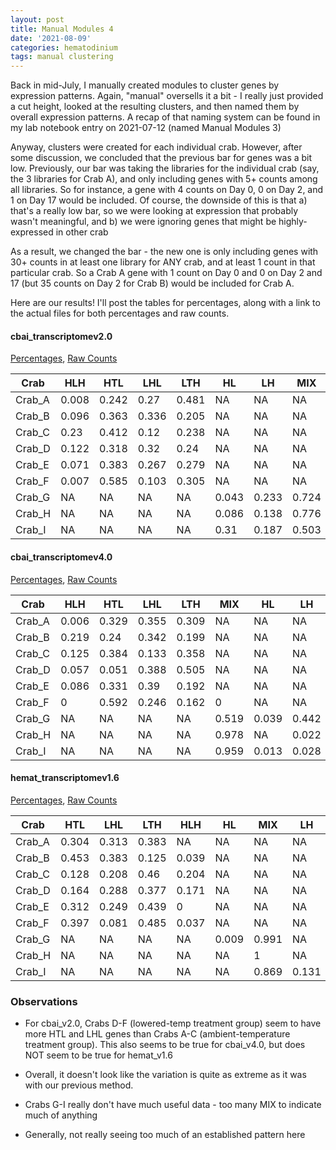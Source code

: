 ```yaml
---
layout: post
title: Manual Modules 4
date: '2021-08-09'
categories: hematodinium
tags: manual clustering
---
```


Back in mid-July, I manually created modules to cluster genes by expression patterns. Again, "manual" oversells it a bit - I really just provided a cut height, looked at the resulting clusters, and then named them by overall expression patterns. A recap of that naming system can be found in my lab notebook entry on 2021-07-12 (named Manual Modules 3)

Anyway, clusters were created for each individual crab. However, after some discussion, we concluded that the previous bar for genes was a bit low. Previously, our bar was taking the libraries for the individual crab (say, the 3 libraries for Crab A), and only including genes with 5+ counts among all libraries. So for instance, a gene with 4 counts on Day 0, 0 on Day 2, and 1 on Day 17 would be included. Of course, the downside of this is that a) that's a really low bar, so we were looking at expression that probably wasn't meaningful, and b) we were ignoring genes that might be highly-expressed in other crab

As a result, we changed the bar - the new one is only including genes with 30+ counts in at least one library for ANY crab, and at least 1 count in that particular crab. So a Crab A gene with 1 count on Day 0 and 0 on Day 2 and 17 (but 35 counts on Day 2 for Crab B) would be included for Crab A.

Here are our results! I'll post the tables for percentages, along with a link to the actual files for both percentages and raw counts.

#### cbai_transcriptomev2.0

[Percentages](https://github.com/afcoyle/hemat_bairdi_transcriptome/blob/main/output/manual_clustering/cbai_transcriptomev2.0/all_genes/merged_modules_percentages_table.csv), [Raw Counts](https://github.com/afcoyle/hemat_bairdi_transcriptome/blob/main/output/manual_clustering/cbai_transcriptomev2.0/all_genes/merged_modules_raw_counts.txt)

| Crab   | HLH   | HTL   | LHL   | LTH   | HL    | LH    | MIX   |
|--------|-------|-------|-------|-------|-------|-------|-------|
| Crab_A | 0.008 | 0.242 | 0.27  | 0.481 | NA    | NA    | NA    |
| Crab_B | 0.096 | 0.363 | 0.336 | 0.205 | NA    | NA    | NA    |
| Crab_C | 0.23  | 0.412 | 0.12  | 0.238 | NA    | NA    | NA    |
| Crab_D | 0.122 | 0.318 | 0.32  | 0.24  | NA    | NA    | NA    |
| Crab_E | 0.071 | 0.383 | 0.267 | 0.279 | NA    | NA    | NA    |
| Crab_F | 0.007 | 0.585 | 0.103 | 0.305 | NA    | NA    | NA    |
| Crab_G | NA    | NA    | NA    | NA    | 0.043 | 0.233 | 0.724 |
| Crab_H | NA    | NA    | NA    | NA    | 0.086 | 0.138 | 0.776 |
| Crab_I | NA    | NA    | NA    | NA    | 0.31  | 0.187 | 0.503 |

#### cbai_transcriptomev4.0

[Percentages](https://github.com/afcoyle/hemat_bairdi_transcriptome/blob/main/output/manual_clustering/cbai_transcriptomev4.0/all_genes/merged_modules_percentages_table.csv), [Raw Counts](https://github.com/afcoyle/hemat_bairdi_transcriptome/blob/main/output/manual_clustering/cbai_transcriptomev4.0/all_genes/merged_modules_counts_table.csv)

| Crab   | HLH   | HTL   | LHL   | LTH   | MIX   | HL    | LH    |
|--------|-------|-------|-------|-------|-------|-------|-------|
| Crab_A | 0.006 | 0.329 | 0.355 | 0.309 | NA    | NA    | NA    |
| Crab_B | 0.219 | 0.24  | 0.342 | 0.199 | NA    | NA    | NA    |
| Crab_C | 0.125 | 0.384 | 0.133 | 0.358 | NA    | NA    | NA    |
| Crab_D | 0.057 | 0.051 | 0.388 | 0.505 | NA    | NA    | NA    |
| Crab_E | 0.086 | 0.331 | 0.39  | 0.192 | NA    | NA    | NA    |
| Crab_F | 0     | 0.592 | 0.246 | 0.162 | 0     | NA    | NA    |
| Crab_G | NA    | NA    | NA    | NA    | 0.519 | 0.039 | 0.442 |
| Crab_H | NA    | NA    | NA    | NA    | 0.978 | NA    | 0.022 |
| Crab_I | NA    | NA    | NA    | NA    | 0.959 | 0.013 | 0.028 |

#### hemat_transcriptomev1.6

[Percentages](https://github.com/afcoyle/hemat_bairdi_transcriptome/blob/main/output/manual_clustering/hemat_transcriptomev1.6/all_genes/merged_modules_percentages_table.csv), [Raw Counts](https://github.com/afcoyle/hemat_bairdi_transcriptome/blob/main/output/manual_clustering/hemat_transcriptomev1.6/all_genes/merged_modules_counts_table.csv)

| Crab   | HTL   | LHL   | LTH   | HLH   | HL    | MIX   | LH    |
|--------|-------|-------|-------|-------|-------|-------|-------|
| Crab_A | 0.304 | 0.313 | 0.383 | NA    | NA    | NA    | NA    |
| Crab_B | 0.453 | 0.383 | 0.125 | 0.039 | NA    | NA    | NA    |
| Crab_C | 0.128 | 0.208 | 0.46  | 0.204 | NA    | NA    | NA    |
| Crab_D | 0.164 | 0.288 | 0.377 | 0.171 | NA    | NA    | NA    |
| Crab_E | 0.312 | 0.249 | 0.439 | 0     | NA    | NA    | NA    |
| Crab_F | 0.397 | 0.081 | 0.485 | 0.037 | NA    | NA    | NA    |
| Crab_G | NA    | NA    | NA    | NA    | 0.009 | 0.991 | NA    |
| Crab_H | NA    | NA    | NA    | NA    | NA    | 1     | NA    |
| Crab_I | NA    | NA    | NA    | NA    | NA    | 0.869 | 0.131 |

### Observations

- For cbai_v2.0, Crabs D-F (lowered-temp treatment group) seem to have more HTL and LHL genes than Crabs A-C (ambient-temperature treatment group). This also seems to be true for cbai_v4.0, but does NOT seem to be true for hemat_v1.6

- Overall, it doesn't look like the variation is quite as extreme as it was with our previous method. 

- Crabs G-I really don't have much useful data - too many MIX to indicate much of anything

- Generally, not really seeing too much of an established pattern here